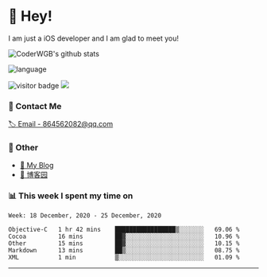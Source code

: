 # 👋 Hey!


I am just a iOS developer and I am glad to meet you!

![CoderWGB's github stats](https://github-readme-stats.vercel.app/api?username=WangGuibin&&show_icons=true&&title_color=1abc9c&&icon_color=1abc9c)

![language](https://github-readme-stats.vercel.app/api/top-langs/?username=WangGuibin&hide_langs_below=1&theme=default&line_height=27&layout=compact)


<img src="https://visitor-badge.laobi.icu/badge?page_id=wangguibin.wangguibin" alt="visitor badge"/>       
<a title="Hits" target="_blank" href="https://github.com/wangguibin/wangguibin"><img src="https://hits.b3log.org/wangguibin/wangguibin.svg"></a>



### 📮 Contact Me

[🏷 Email - 864562082@qq.com](mailto:864562082@qq.com)


### 🤪 Other

- [📌 My Blog](http://wangguibin.github.io/hexo-github-action)
- [📌 博客园](https://www.cnblogs.com/wgb1234/)

### 📊 This week I spent my time on

<!--START_SECTION:waka-->
```text
Week: 18 December, 2020 - 25 December, 2020

Objective-C   1 hr 42 mins    █████████████████▒░░░░░░░   69.06 % 
Cocoa         16 mins         ██▓░░░░░░░░░░░░░░░░░░░░░░   10.96 % 
Other         15 mins         ██▓░░░░░░░░░░░░░░░░░░░░░░   10.15 % 
Markdown      13 mins         ██▒░░░░░░░░░░░░░░░░░░░░░░   08.75 % 
XML           1 min           ▒░░░░░░░░░░░░░░░░░░░░░░░░   01.09 % 
```
<!--END_SECTION:waka-->

---
